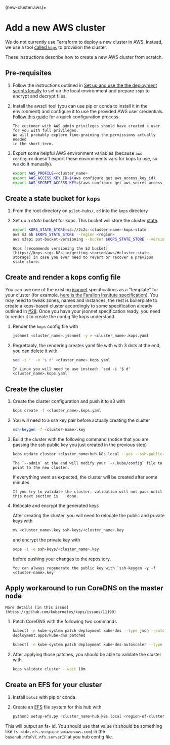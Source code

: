 (new-cluster:aws)=
# Add a new AWS cluster

We do not currently use Terraform to deploy a new cluster in AWS.
Instead, we use a tool [called `kops`](https://github.com/kubernetes/kops) to provision the cluster.

These instructions describe how to create a new AWS cluster from scratch.


## Pre-requisites

1. Follow the instructions outlined in [Set up and use the the deployment scripts locally](operate:manual-deploy) to set up the local environment and prepare `sops` to encrypt and decrypt files.

2. Install the awscli tool (you can use pip or conda to install it in the environment) and configure it to use the provided AWS user credentials.
   [Follow this guide](https://docs.aws.amazon.com/cli/latest/userguide/cli-configure-quickstart.html#cli-configure-quickstart-config) for a quick configuration process.

   ```{note}
   The customer with AWS admin privileges should have created a user for you with full privileges. 
   We will probably explore fine-graining the permissions actually needed
   in the short-term.
   ```

3. Export some helpful AWS environment variables (because `aws configure` doesn't export these environments vars for kops to use, so we do it manually).

   ```bash
   export AWS_PROFILE=<cluster_name>
   export AWS_ACCESS_KEY_ID=$(aws configure get aws_access_key_id)
   export AWS_SECRET_ACCESS_KEY=$(aws configure get aws_secret_access_key)
   ```

## Create a state bucket for `kops`

1. From the root directory on `pilot-hubs/`, `cd` into the `kops` directory
2. Set up a *state* bucket for kops. This bucket will store the cluster [state](https://kops.sigs.k8s.io/state/).

   ```bash
   export KOPS_STATE_STORE=s3://2i2c-<cluster-name>-kops-state
   aws s3 mb $KOPS_STATE_STORE --region <region>
   aws s3api put-bucket-versioning --bucket $KOPS_STATE_STORE --versioning-configuration    Status=Enabled
   ```

   ```{note}
   Kops [recommends versioning the S3 bucket]   (https://kops.sigs.k8s.io/getting_started/aws/#cluster-state-storage) in case you ever need to revert or recover a previous state store.
   ```

## Create and render a kops config file

You can use one of the existing [jsonnet](https://jsonnet.org/) specifications as a "template" for your cluster (for example, [here is the Farallon Institute specification](https://github.com/2i2c-org/pilot-hubs/blob/master/kops/farallon.jsonnet)).
You may need to tweak zones, names and instances, the rest is boilerplate to create a
kops-based cluster accordingly to some specification already outlined in [#28](https://github.com/2i2c-org/pangeo-hubs/issues/28).
Once you have your jsonnet specification ready, you need to render it to create the config file kops understand.

1. Render the `kops` config file with

   ```bash
   jsonnet <cluster_name>.jsonnet -y > <cluster_name>.kops.yaml
   ```

2. Regrettably, the rendering creates yaml file with with 3 dots at the end, you can  delete it with

   ```bash
   sed -i '' -e '$ d' <cluster_name>.kops.yaml
   ```

   ```{note}
   In Linux you will need to use instead: `sed -i '$ d' <cluster_name>.kops.yaml`
   ```

## Create the cluster

1. Create the cluster configuration and push it to s3 with

   ```bash
   kops create -f <cluster_name>.kops.yaml
   ```

2. You will need to a ssh key pair before actually creating the cluster

   ```bash
   ssh-keygen -f <cluster-name>.key
   ```

3. Build the cluster with the following command (notice that you are passing the ssh public key you just created in the previous step)

   ```bash
   kops update cluster <cluster_name>hub.k8s.local --yes --ssh-public-key    <cluster_name>.key.pub --admin
   ```

   ```{note}
   The `--admin` at the end will modify your `~/.kube/config` file to point to the new cluster.
   ```

   If everything went as expected, the cluster will be created after some minutes.

   ```{note}
   If you try to validate the cluster, validation will not pass until this next section is    done.
   ```

4. Relocate and encrypt the generated keys

   After creating the cluster, you will need to relocate the public and private keys with

   ```bash
   mv <cluster_name>.key ssh-keys/<cluster_name>.key
   ```

   and encrypt the private key with

   ```bash
   sops -i -e ssh-keys/<cluster_name>.key
   ```

   before pushing your changes to the repository.

   ```{note}
   You can always regenerate the public key with `ssh-keygen -y -f <cluster-name>.key`
   ```

## Apply workaround to run CoreDNS on the master node

```{seealso}
More details [in this issue](https://github.com/kubernetes/kops/issues/11199)
```

1. Patch CoreDNS with the following two commands

   ```bash
   kubectl -n kube-system patch deployment kube-dns --type json --patch '[{"op": "add", "path": "/spec/template/spec/tolerations", "value": [{"key": "node-role.kubernetes.io/master", "effect": "NoSchedule"}]}]'
   deployment.apps/kube-dns patched

   kubectl -n kube-system patch deployment kube-dns-autoscaler --type json --patch '[{"op": "add", "path": "/spec/template/spec/tolerations", "value": [{"key": "node-role.kubernetes.io/master", "effect": "NoSchedule"}]}]'
   ```

2. After applying those patches, you should be able to validate the cluster with

   ```bash
   kops validate cluster --wait 10m
   ```

## Create an EFS for your cluster

1. Install `boto3` with pip or conda

2. Create an [EFS](https://aws.amazon.com/efs/) file system for this hub with

   ```bash
   python3 setup-efs.py <cluster_name>hub.k8s.local <region-of-cluster>
   ```

This will output an fs-<xxxxxxxx> id. You should use that value 
(it should be something like `fs-<id>.efs.<region>.amazonaws.com`) in
the `basehub.nfsPVC.nfs.serverIP` at you hub config file. 

